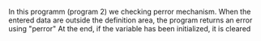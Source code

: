In this programm (program 2) we checking perror mechanism.
When the entered data are outside the definition area, the program returns an error using "perror"
At the end, if the variable has been initialized, it is cleared
